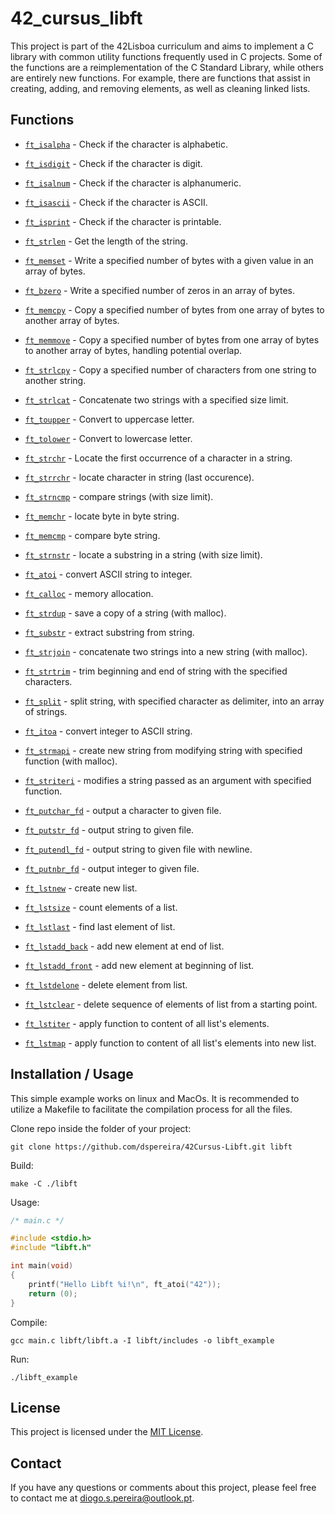 # 42_cursus_libft
This project is part of the 42Lisboa curriculum and aims to implement a C library with common utility functions frequently used in C projects.
Some of the functions are a reimplementation of the C Standard Library, while others are entirely new functions. For example, there are functions that assist in creating, adding, and removing elements, as well as cleaning linked lists.

## Functions 

- [`ft_isalpha`](https://github.com/dspereira/42Cursus-Libft/blob/main/srcs/ft_isalpha.c)			- Check if the character is alphabetic.
- [`ft_isdigit`](https://github.com/dspereira/42Cursus-Libft/blob/main/srcs/ft_isdigit.c)			- Check if the character is digit.
- [`ft_isalnum`](https://github.com/dspereira/42Cursus-Libft/blob/main/srcs/ft_isalnum.c)			- Check if the character is alphanumeric.
- [`ft_isascii`](https://github.com/dspereira/42Cursus-Libft/blob/main/srcs/ft_isascii.c)			- Check if the character is ASCII.
- [`ft_isprint`](https://github.com/dspereira/42Cursus-Libft/blob/main/srcs/ft_isprint.c)			- Check if the character is printable.
- [`ft_strlen`](https://github.com/dspereira/42Cursus-Libft/blob/main/srcs/ft_strlen.c)				- Get the length of the string.
- [`ft_memset`](https://github.com/dspereira/42Cursus-Libft/blob/main/srcs/ft_memset.c)		        - Write a specified number of bytes with a given value in an array of bytes.
- [`ft_bzero`](https://github.com/dspereira/42Cursus-Libft/blob/main/srcs/ft_bzero.c)		        - Write a specified number of zeros in an array of bytes.
- [`ft_memcpy`](https://github.com/dspereira/42Cursus-Libft/blob/main/srcs/ft_memcpy.c)	            - Copy a specified number of bytes from one array of bytes to another array of bytes.
- [`ft_memmove`](https://github.com/dspereira/42Cursus-Libft/blob/main/srcs/ft_memmove.c)	        - Copy a specified number of bytes from one array of bytes to another array of bytes, handling potential overlap.
- [`ft_strlcpy`](https://github.com/dspereira/42Cursus-Libft/blob/main/srcs/ft_strlcpy.c)			- Copy a specified number of characters from one string to another string.
- [`ft_strlcat`](https://github.com/dspereira/42Cursus-Libft/blob/main/srcs/ft_strlcat.c)			- Concatenate two strings with a specified size limit.  
- [`ft_toupper`](https://github.com/dspereira/42Cursus-Libft/blob/main/srcs/ft_toupper.c)			- Convert to uppercase letter.
- [`ft_tolower`](https://github.com/dspereira/42Cursus-Libft/blob/main/srcs/ft_tolower.c)			- Convert to lowercase letter.
- [`ft_strchr`](https://github.com/dspereira/42Cursus-Libft/blob/main/srcs/ft_strchr.c)				- Locate the first occurrence of a character in a string.


- [`ft_strrchr`](ft_strrchr.c)			- locate character in string (last occurence).
- [`ft_strncmp`](ft_strncmp.c)			- compare strings (with size limit).
- [`ft_memchr`](ft_memchr.c)		- locate byte in byte string.
- [`ft_memcmp`](ft_memcmp.c)		- compare byte string.
- [`ft_strnstr`](ft_strnstr.c)			- locate a substring in a string (with size limit).
- [`ft_atoi`](ft_atoi.c)		- convert ASCII string to integer.

- [`ft_calloc`](ft_calloc.c)	- memory allocation.
- [`ft_strdup`](ft_strdup.c)				- save a copy of a string (with malloc).

- [`ft_substr`](ft_substr.c)				- extract substring from string.
- [`ft_strjoin`](ft_strjoin.c)			- concatenate two strings into a new string (with malloc).
- [`ft_strtrim`](ft_strtrim.c)			- trim beginning and end of string with the specified characters.
- [`ft_split`](ft_split.c)				- split string, with specified character as delimiter, into an array of strings.
- [`ft_itoa`](ft_itoa.c)					- convert integer to ASCII string.
- [`ft_strmapi`](ft_strmapi.c)			- create new string from modifying string with specified function (with malloc).
- [`ft_striteri`](ft_striteri.c)			- modifies a string passed as an argument with specified function.
- [`ft_putchar_fd`](ft_putchar_fd.c)		- output a character to given file.
- [`ft_putstr_fd`](ft_putstr_fd.c)		- output string to given file.
- [`ft_putendl_fd`](ft_putendl_fd.c)		- output string to given file with newline.
- [`ft_putnbr_fd`](ft_putnbr_fd.c)		- output integer to given file.

- [`ft_lstnew`](ft_lstnew.c)				- create new list.
- [`ft_lstsize`](ft_lstsize.c)			- count elements of a list.
- [`ft_lstlast`](ft_lstlast.c)			- find last element of list.
- [`ft_lstadd_back`](ft_lstadd_back.c)	- add new element at end of list.
- [`ft_lstadd_front`](ft_lstadd_front.c)	- add new element at beginning of list.
- [`ft_lstdelone`](ft_lstdelone.c)		- delete element from list.
- [`ft_lstclear`](ft_lstclear.c)			- delete sequence of elements of list from a starting point.
- [`ft_lstiter`](ft_lstiter.c)			- apply function to content of all list's elements.
- [`ft_lstmap`](ft_lstmap.c)				- apply function to content of all list's elements into new list.

## Installation / Usage
This simple example works on linux and MacOs. It is recommended to utilize a Makefile to facilitate the compilation process for all the files.

Clone repo inside the folder of your project:
```shell
git clone https://github.com/dspereira/42Cursus-Libft.git libft
```
Build:
```shell
make -C ./libft
```
Usage:
```C
/* main.c */

#include <stdio.h>
#include "libft.h"

int main(void)
{
    printf("Hello Libft %i!\n", ft_atoi("42"));
    return (0);
}
```
Compile:
```shell
gcc main.c libft/libft.a -I libft/includes -o libft_example
```
Run:
```shell
./libft_example
```

## License

This project is licensed under the [MIT License](https://github.com/dspereira/42Cursus-Libft/blob/main/LICENSE).

## Contact

If you have any questions or comments about this project, please feel free to contact me at diogo.s.pereira@outlook.pt.
